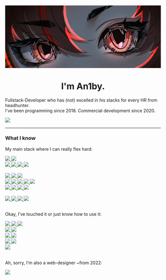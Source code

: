 <p align="center"><img src="./eyes.webp"  width="645px"/></p>

<h1 align="center">I'm An1by.</h1>

Fullstack-Developer who has (not) excelled in his stacks for every HR from headhunter.\
I've been programming since 2018. Commercial development since 2020.

<a href="https://t.me/ash_again">
  <img src="https://img.shields.io/badge/Telegram-2CA5E0?style=for-the-badge&logo=telegram&logoColor=white"/>
</a>

---

### What I know

My main stack where I can really flex hard:

<a href="https://en.wikipedia.org/wiki/Java_(programming_language)">
  <img src="https://img.shields.io/badge/Java-ED8B00?style=for-the-badge&logo=openjdk&logoColor=white"/>
</a>
<a href="https://en.wikipedia.org/wiki/Spring_Framework">
  <img src="https://img.shields.io/badge/spring-%236DB33F.svg?style=for-the-badge&logo=spring&logoColor=white"/>
</a>
<br/>

<a href="https://fabricmc.net">
  <img src="https://img.shields.io/badge/Fabric-DBD0B4?style=for-the-badge&logo=data:image/webp;base64,UklGRi4BAABXRUJQVlA4WAoAAAAQAAAADAAADQAAQUxQSFwAAAABR6CQbQToJnD+sJ9GRITY+xiwqm0rynF8fLJM8NYFEthgKoANTPAi2N0SEf0PCA+A/I4GWKkB4e0YDetSJbxJx2RdvzfpKDySarZHOsaEN9UPrGtKEH5vALYHAFZQOCCsAAAAUAMAnQEqDQAOAAIANCWMAnQGKqeXfRF6AD0ADbFIGRwKjwAA/ac/WFsMD46amrm07+Nxw76v//Erv19kDsmFed9XB1P1o7i9im6GdvWEbwbb79qSbbFv1WisZr6zKQNu8LrgnzW2vE6ftRfiK6Dr8i/l+7eACLh+8SczKUSoc+9aLjLLNC912mK9R1m0zEnPPBpy0ftkZ/6W/O9KNqL53/MAs/dfihmzHXxoAA=="/>
</a>
<a href="https://minecraftforge.net">
  <img src="https://img.shields.io/badge/Forge-26303D?style=for-the-badge&logo=data:image/webp;base64,UklGRooAAABXRUJQVlA4WAoAAAAQAAAADQAABgAAQUxQSEgAAAABYEhre5YXYQiZDKEMmkEZTCGDIQwhhBdhCB/C069DRExAqbXuB8QY7i01sAGcJak4AhhJv5Nh038ytL8lekSP9eukzLn6lABWUDggHAAAAFABAJ0BKg4ABwACADQlpAAEAAAA/vq5Ew8gAAA="/>
</a>
<a href="https://papermc.io/software/paper">
  <img src="https://img.shields.io/badge/PaperMC-1F2937?style=for-the-badge&logo=data:image/webp;base64,UklGRqQAAABXRUJQVlA4WAoAAAAQAAAADQAADQAAQUxQSGUAAAABcFBrW9a8EYhABBrMBq7BbCINsMEiEMEIRHgjEOHZz6cZImICdDdV33macbWcmB6lA7rZgzqhGVZJi2G+OlCUT8ClAugAcN4AhprhTHn+dUlbUzb/u8JBuEYwDJQLZz3eU7GzYgBWUDggGAAAADABAJ0BKg4ADgACADQlpAADcAD++5QAAA=="/>
</a>
<a href="https://papermc.io/software/velocity">
  <img src="https://img.shields.io/badge/Velocity-1F2937?style=for-the-badge&logo=data:image/webp;base64,UklGRpAAAABXRUJQVlA4WAoAAAAQAAAADQAADQAAQUxQSFIAAAABYEhtW50PIYRMlsEy+DMogxCG8CEM4UcYwo8Qwu53gYiYAHzbhSvFbEzhGH6exeZ5biLSY2CO8zwbSYkYtRWdZ1MlSd/mmfO+Vgekibk7dvgvVlA4IBgAAAAwAQCdASoOAA4AAgA0JaQAA3AA/vuUAAA="/>
</a>
<br/>
<br/>

<a href="https://en.wikipedia.org/wiki/TypeScript">
  <img src="https://img.shields.io/badge/typescript-%23007ACC.svg?style=for-the-badge&logo=typescript&logoColor=white"/>
</a>
<a href="https://en.wikipedia.org/wiki/Node.js">
  <img src="https://img.shields.io/badge/Node.js-43853D?style=for-the-badge&logo=node.js&logoColor=white"/>
</a>
<a href="https://bun.sh/">
  <img src="https://img.shields.io/badge/Bun-000?style=for-the-badge&logo=bun&logoColor=fff"/>
</a>
<br/>

<a href="https://expressjs.com">
  <img src="https://img.shields.io/badge/Express.js-%23404d59.svg?style=for-the-badge&logo=express&logoColor=%2361DAFB"/>
</a>
<a href="https://nestjs.com">
  <img src="https://img.shields.io/badge/nestjs-%23E0234E.svg?style=for-the-badge&logo=nestjs&logoColor=white"/>
</a>
<a href="https://hono.dev">
  <img src="https://img.shields.io/badge/Hono-E36002?style=for-the-badge&logo=hono&logoColor=white"/>
</a>
<a href="https://www.prisma.io">
  <img src="https://img.shields.io/badge/Prisma-2D3748?style=for-the-badge&logo=prisma&logoColor=fff"/>
</a>
<a href="https://typeorm.io">
  <img src="https://img.shields.io/badge/TypeORM-FE0803?style=for-the-badge&logo=typeorm&logoColor=fff"/>
</a>
<br/>

<a href="https://en.wikipedia.org/wiki/React_(software)">
  <img src="https://img.shields.io/badge/React-20232A?style=for-the-badge&logo=react&logoColor=61DAFB"/>
</a>
<a href="https://en.wikipedia.org/wiki/React_Router">
  <img src="https://img.shields.io/badge/React_Router-CA4245?style=for-the-badge&logo=react-router&logoColor=white"/>
</a>
<a href="https://en.wikipedia.org/wiki/Tailwind_CSS">
  <img src="https://img.shields.io/badge/Tailwind_CSS-38B2AC?style=for-the-badge&logo=tailwind-css&logoColor=white"/>
</a>
<a href="https://en.wikipedia.org/wiki/Sass_(style_sheet_language)">
  <img src="https://img.shields.io/badge/Sass-CC6699?style=for-the-badge&logo=sass&logoColor=white"/>
</a>
<br/>
<br/>

<a href="https://en.wikipedia.org/wiki/PostgreSQL">
  <img src="https://img.shields.io/badge/postgres-%23316192.svg?style=for-the-badge&logo=postgresql&logoColor=white"/>
</a>
<a href="https://en.wikipedia.org/wiki/MySQL">
  <img src="https://img.shields.io/badge/MySQL-00000F?style=for-the-badge&logo=mysql&logoColor=white"/>
</a>
<a href="https://en.wikipedia.org/wiki/SQLite">
  <img src="https://img.shields.io/badge/SQLite-07405E?style=for-the-badge&logo=sqlite&logoColor=white"/>
</a>
<a href="https://en.wikipedia.org/wiki/MongoDB">
  <img src="https://img.shields.io/badge/MongoDB-4EA94B?style=for-the-badge&logo=mongodb&logoColor=white"/>
</a>
<br/>
<br/>

Okay, I’ve touched it or just know how to use it:

<a href="https://en.wikipedia.org/wiki/Rust_(programming_language)">
  <img src="https://img.shields.io/badge/Rust-%23000000.svg?style=for-the-badge&logo=rust&logoColor=white"/>
</a>
<a href="https://en.wikipedia.org/wiki/Kotlin_(programming_language)">
  <img src="https://img.shields.io/badge/Kotlin-0095D5?style=for-the-badge&logo=kotlin&logoColor=white"/>
</a>
<a href="https://go.dev">
  <img src="https://img.shields.io/badge/Go-%2300ADD8.svg?style=for-the-badge&logo=go&logoColor=white"/>
</a>
<br/>

<a href="https://en.wikipedia.org/wiki/JavaScript">
  <img src="https://img.shields.io/badge/JavaScript-F7DF1E?style=for-the-badge&logo=JavaScript&logoColor=white"/>
</a>
<a href="https://en.wikipedia.org/wiki/JQuery">
  <img src="https://img.shields.io/badge/jQuery-0769AD?style=for-the-badge&logo=jquery&logoColor=white"/>
</a>
<br/>

<a href="https://en.wikipedia.org/wiki/Python_(programming_language)">
  <img src="https://img.shields.io/badge/Python-3776AB?style=for-the-badge&logo=python&logoColor=white"/>
</a>
<a href="https://en.wikipedia.org/wiki/FastAPI">
  <img src="https://img.shields.io/badge/FastAPI-009485.svg?style=for-the-badge&logo=fastapi&logoColor=white"/>
</a>
<br/>

<a href="https://en.wikipedia.org/wiki/Arduino">
  <img src="https://img.shields.io/badge/Arduino-00979D?style=for-the-badge&logo=Arduino&logoColor=white"/>
</a>
<a href="https://en.wikipedia.org/wiki/Lua_(programming_language)">
  <img src="https://img.shields.io/badge/Lua-2C2D72?style=for-the-badge&logo=lua&logoColor=white"/>
</a>
<br/>

<a href="https://en.wikipedia.org/wiki/Docker_(software)">
  <img src="https://img.shields.io/badge/Docker-2496ED?style=for-the-badge&logo=docker&logoColor=fff"/>
</a>
<br/>
<br/>

Ah, sorry, I'm also a web-designer ~from 2022:

<a href="https://figma.com">
  <img src="https://img.shields.io/badge/Figma-F24E1E?style=for-the-badge&logo=figma&logoColor=fff"/>
</a>